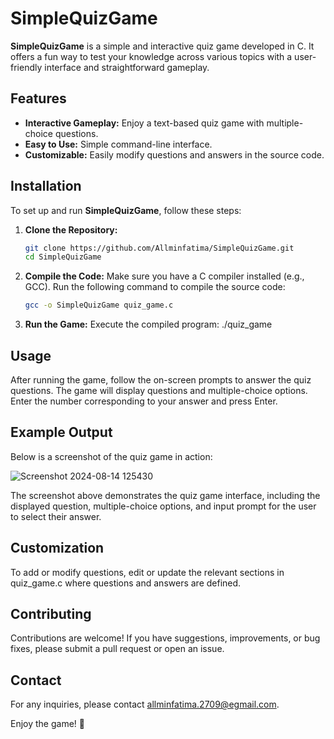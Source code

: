 # SimpleQuizGame

**SimpleQuizGame** is a simple and interactive quiz game developed in C. It offers a fun way to test your knowledge across various topics with a user-friendly interface and straightforward gameplay.

## Features

- **Interactive Gameplay:** Enjoy a text-based quiz game with multiple-choice questions.
- **Easy to Use:** Simple command-line interface.
- **Customizable:** Easily modify questions and answers in the source code.

## Installation

To set up and run **SimpleQuizGame**, follow these steps:

1. **Clone the Repository:**
     ```sh
     git clone https://github.com/Allminfatima/SimpleQuizGame.git
     cd SimpleQuizGame

2. **Compile the Code:**
    Make sure you have a C compiler installed (e.g., GCC). Run the following command to compile the source code:
    ```sh
    gcc -o SimpleQuizGame quiz_game.c

3. **Run the Game:**
Execute the compiled program:
./quiz_game

## Usage
After running the game, follow the on-screen prompts to answer the quiz questions. The game will display questions and multiple-choice options. Enter the number corresponding to your answer and press Enter.

## Example Output

Below is a screenshot of the quiz game in action:

![Screenshot 2024-08-14 125430](https://github.com/user-attachments/assets/8a620616-171f-48c3-9ef4-308df0049cbe)

The screenshot above demonstrates the quiz game interface, including the displayed question, multiple-choice options, and input prompt for the user to select their answer.

## Customization
To add or modify questions, edit or update the relevant sections in quiz_game.c where questions and answers are defined.

## Contributing
Contributions are welcome! If you have suggestions, improvements, or bug fixes, please submit a pull request or open an issue.

## Contact
For any inquiries, please contact allminfatima.2709@egmail.com.

Enjoy the game! 🎉

